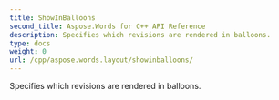 ```yaml
---
title: ShowInBalloons
second_title: Aspose.Words for C++ API Reference
description: Specifies which revisions are rendered in balloons. 
type: docs
weight: 0
url: /cpp/aspose.words.layout/showinballoons/
---
```


Specifies which revisions are rendered in balloons. 

